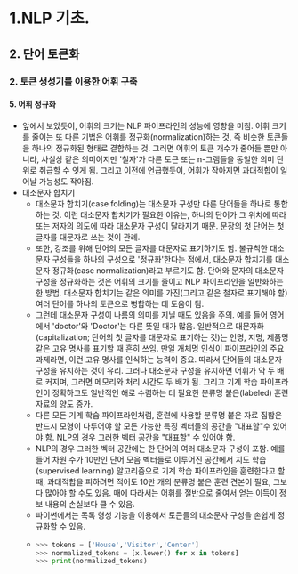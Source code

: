 # 1.NLP 기초.
## 2. 단어 토큰화
### 2. 토큰 생성기를 이용한 어휘 구축
#### 5. 어휘 정규화
- 앞에서 보았듯이, 어휘의 크기는 NLP 파이프라인의 성능에 영향을 미침. 어휘 크기를 줄이는 또 다른 기법은 어휘를 정규화(normalization)하는 것, 즉 비슷한 토큰들을 하나의 정규화된 형태로 결합하는 것. 그러면 어휘의 토큰 개수가 줄어들 뿐만 아니라, 사실상 같은 의미이지만 '철자'가 다른 토큰 또는 n-그램들을 동일한 의미 단위로 취급할 수 잇게 됨. 그리고 이전에 언급했듯이, 어휘가 작아지면 과대적합이 일어날 가능성도 작아짐.
- 대소문자 합치기
  - 대소문자 합치기(case folding)는 대소문자 구성만 다른 단어들을 하나로 통합하는 것. 이런 대소문자 합치기가 필요한 이유는, 하나의 단어가 그 위치에 따라 또는 저자의 의도에 따라 대소문자 구성이 달라지기 때문. 문장의 첫 단어는 첫 글자를 대문자로 쓰는 것이 관례.
  - 또한, 강조를 위해 단어의 모든 글자를 대문자로 표기하기도 함. 불규칙한 대소문자 구성들을 하나의 구성으로 '정규화'한다는 점에서, 대소문자 합치기를 대소문자 정규화(case normalization)라고 부르기도 함. 단어와 문자의 대소문자 구성을 정규화하는 것은 어휘의 크기를 줄이고 NLP 파이프라인을 일반화하는 한 방법. 대소문자 합치기는 같은 의미를 가진(그리고 같은 철자로 표기해야 할) 여러 단어를 하나의 토큰으로 병합하는 데 도움이 됨.
  - 그런데 대소문자 구성이 나름의 의미를 지닐 때도 있음을 주의. 예를 들어 영어에서 'doctor'와 'Doctor'는 다른 뜻일 때가 많음. 일반적으로 대문자화(capitalization; 단어의 첫 글자를 대문자로 표기하는 것)는 인명, 지명, 제품명 같은 고유 명사를 표기할 때 흔히 쓰임. 만일 개체명 인식이 파이프라인의 주요 과제라면, 이런 고유 명사를 인식하는 능력이 중요. 따라서 단어들의 대소문자 구성을 유지하는 것이 유리. 그러나 대소문자 구성을 유지하면 어휘가 약 두 배로 커지며, 그러면 메모리와 처리 시간도 두 배가 됨. 그리고 기계 학습 파이프라인이 정확하고도 일반적인 해로 수렴하는 데 필요한 분류명 붙은(labeled) 훈련 자료의 양도 증가.
  - 다른 모든 기계 학습 파이프라인처럼, 훈련에 사용할 분류명 붙은 자료 집합은 반드시 모형이 다루어야 할 모든 가능한 특징 벡터들의 공간을 "대표할"수 있어야 함. NLP의 경우 그러한 벡터 공간을 "대표할" 수 있어야 함.
  - NLP의 경우 그러한 벡터 공간에는 한 단어의 여러 대소문자 구성이 포함. 예를 들어 차원 수가 10만인 단어 모음 벡터들로 이루어진 공간에서 지도 학습(supervised learning) 알고리즘으로 기계 학습 파이프라인을 훈련한다고 할 때, 과대적합을 피하려면 적어도 10만 개의 분류명 붙은 훈련 견본이 필요, 그보다 많아야 할 수도 있음. 때에 따라서는 어휘를 절반으로 줄여서 얻는 이득이 정보 내용의 손실보다 클 수 있음.
  - 파이썬에서는 목록 형성 기능을 이용해서 토큰들의 대소문자 구성을 손쉽게 정규화할 수 있음.
  - ```python
    >>> tokens = ['House','Visitor','Center']
    >>> normalized_tokens = [x.lower() for x in tokens]
    >>> print(normalized_tokens)
    ```
    